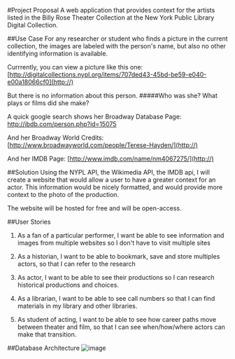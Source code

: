 #Project Proposal 
A web application that provides context for the artists listed in the Billy Rose Theater Collection at the New York Public Library Digital Collection. 

##Use Case 
For any researcher or student who finds a picture in the current collection, the images are labeled with the person's name, but also no other identifying information is available.

Currrently, you can view a picture like this one: 
[http://digitalcollections.nypl.org/items/707ded43-45bd-be59-e040-e00a18066cf0](http://)

But there is no information about this person. 
#####Who was she? What plays or films did she make?

A quick google search shows her Broadway Database Page:
[http://ibdb.com/person.php?id=15075
](http://)

And her Broadway World Credits:
[http://www.broadwayworld.com/people/Terese-Hayden/](http://)

And her IMDB Page:
[http://www.imdb.com/name/nm4067275/](http://)


##Solution
Using the NYPL API, the Wikimedia API, the IMDB api, I will create a website that would allow a user to have a greater context for an actor. This information would be nicely formatted, and would provide more context to the photo of the production.

The website will be hosted for free and will be open-access.

##User Stories
1. As a fan of a particular performer, I want be able to see information and images from multiple websites so I don't have to visit multiple sites

2. As a historian, I want to be able to bookmark, save and store multiples actors, so that I can refer to the research 

3. As actor, I want to be able to see their productions so I can research historical productions and choices.

4. As a librarian, I want to be able to see call numbers so that I can find materials in my library and other libraries.

5. As student of acting, I want to be able to see how career paths move between theater and film, so that I can see when/how/where actors can make that transition. 

##Database Architecture
![image](http://)



